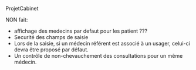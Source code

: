 ProjetCabinet

NON fait:
 - affichage des medecins par defaut pour les patient ???
 - Securité des champs de saisie
 - Lors de la saisie, si un médecin référent est associé à un usager, celui-ci devra être proposé par défaut.
 - Un contrôle de non-chevauchement des consultations pour un même médecin.
